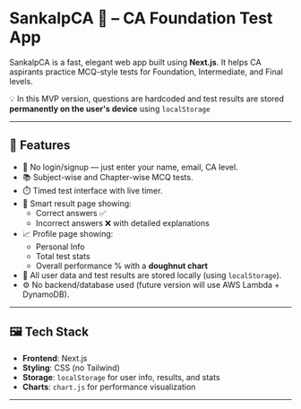# SankalpCA 🎯 – CA Foundation Test App

SankalpCA is a fast, elegant web app built using **Next.js**. It helps CA aspirants practice MCQ-style tests for Foundation, Intermediate, and Final levels.

💡 In this MVP version, questions are hardcoded and test results are stored **permanently on the user's device** using `localStorage`

---

## 🚀 Features

- 🔐 No login/signup — just enter your name, email, CA level.
- 📚 Subject-wise and Chapter-wise MCQ tests.
- ⏱️ Timed test interface with live timer.
- 🧠 Smart result page showing:
    - Correct answers ✅
    - Incorrect answers ❌ with detailed explanations
- 📈 Profile page showing:
    - Personal Info
    - Total test stats
    - Overall performance % with a **doughnut chart**
- 💾 All user data and test results are stored locally (using `localStorage`).
- ⚙️ No backend/database used (future version will use AWS Lambda + DynamoDB).

---

## 🖼️ Tech Stack

- **Frontend**: Next.js
- **Styling**: CSS (no Tailwind)
- **Storage**: `localStorage` for user info, results, and stats
- **Charts**: `chart.js` for performance visualization

---